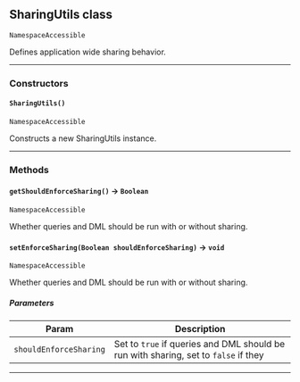 ## SharingUtils class

`NamespaceAccessible`

Defines application wide sharing behavior.

---
### Constructors
<!-- panels:start -->
<!-- div:left-panel -->
#### `SharingUtils()`

`NamespaceAccessible`

Constructs a new SharingUtils instance.
<!-- panels:end -->
---
### Methods
<!-- panels:start -->
<!-- div:left-panel -->
#### `getShouldEnforceSharing()` → `Boolean`

`NamespaceAccessible`

Whether queries and DML should be run with or without sharing.

<!-- panels:end -->
<!-- panels:start -->
<!-- div:left-panel -->
#### `setEnforceSharing(Boolean shouldEnforceSharing)` → `void`

`NamespaceAccessible`

Whether queries and DML should be run with or without sharing.

##### Parameters
|Param|Description|
|-----|-----------|
|`shouldEnforceSharing` |  Set to `true` if queries and DML should be run with sharing, set to `false` if they |

<!-- panels:end -->
---
